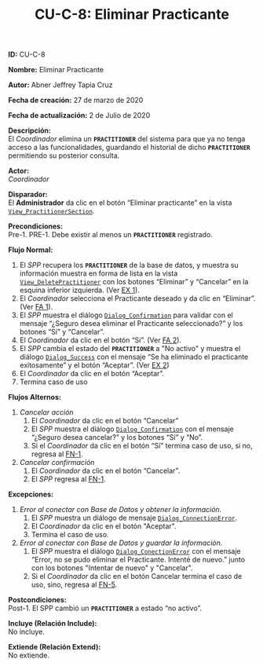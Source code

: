 ﻿---
layout: page
title: "CU-C-8: Eliminar Practicante"
permalink: /design-specification/uc-descriptions/coordinator/cu-c-8/
hide_hero: true
---

**ID:** CU-C-8

**Nombre:** Eliminar Practicante

**Autor:** Abner Jeffrey Tapia Cruz

**Fecha de creación:** 27 de marzo de 2020

**Fecha de actualización:** 2 de Julio de 2020

**Descripción:**  
El *Coordinador* elimina un **`PRACTITIONER`** del sistema para que ya no tenga acceso a las funcionalidades, guardando el historial de dicho **`PRACTITIONER`** permitiendo su posterior consulta.

**Actor:**  
*Coordinador*

**Disparador:**  
El **Administrador** da clic en el botón “Eliminar practicante” en la vista [`View_PractitionerSection`][VPSE].

**Precondiciones:**  
Pre-1. PRE-1. Debe existir al menos un **`PRACTITIONER`** registrado.

**Flujo Normal:**  
  1. <a id="FN1"><i></i></a>El *SPP* recupera los **`PRACTITIONER`** de la base de datos, y muestra su información muestra en forma de lista en la vista [`View_DeletePractitioner`][VDPI] con los botones “Eliminar” y “Cancelar” en la esquina inferior izquierda. (Ver <a href="#EX2">EX 1</a>).
  2. El *Coordinador* selecciona el Practicante deseado y da clic en “Eliminar”. (Ver <a href="#FA1">FA 1</a>).
  3. El *SPP* muestra el diálogo [`Dialog_Confirmation`][DLCO] para validar con el mensaje “¿Seguro desea eliminar el Practicante seleccionado?” y los botones “Sí” y “Cancelar”.
  4. El *Coordinador* da clic en el botón “Sí”. (Ver <a href="#FA2">FA 2</a>).
  5. <a id="FN5"><i></i></a>El *SPP* cambia el estado del **`PRACTITIONER`** a "No activo" y muestra el diálogo [`Dialog_Success`][DLSU] con el mensaje “Se ha eliminado el practicante exitosamente” y el botón “Aceptar”. (Ver <a href="#EX2">EX 2</a>)
  6. El *Coordinador* da clic en el botón “Aceptar”.
  7. Termina caso de uso

**Flujos Alternos:**  
  1. <a id="FA1"><i></i></a>*Cancelar acción*
     1. El *Coordinador* da clic en el botón “Cancelar”
     2. El *SPP* muestra el diálogo [`Dialog_Confirmation`][DLCO] con el mensaje “¿Seguro desea cancelar?” y los botones “Sí” y “No”.
	  3. Si el *Coordinador* da clic en el botón “Sí” termina caso de uso, si no, regresa al <a href="#FN1">FN-1</a>.
  2. <a id="FA2"><i></i></a>*Cancelar confirmación*
     1. El *Coordinador* da clic en el botón “Cancelar”.
     2.  El *SPP* regresa al <a href="#FN1">FN-1</a>.

**Excepciones:**  
   1. <a id="EX1"><i></i></a>*Error al conectar con Base de Datos y obtener la información.*
      1. El *SPP* muestra un diálogo de mensaje [`Dialog_ConnectionError`][DLCE].
      2. El *Coordinador* da clic en el botón "Aceptar".
      3. Termina el caso de uso.
   2. <a id="EX2"><i></i></a>*Error al conectar con Base de Datos y guardar la información.*
      1. El *SPP* muestra el diálogo [`Dialog_ConectionError`][DLCE] con el mensaje “Error, no se pudo eliminar el Practicante. Intenté de nuevo.” junto con los botones "Intentar de nuevo" y "Cancelar".
      2. Si el *Coordinador* da clic en el botón Cancelar termina el caso de uso, sino, regresa al <a href="#FN5">FN-5</a>. 

**Postcondiciones:**  
Post-1. El SPP cambió un **`PRACTITIONER`** a estado “no activo”.

**Incluye (Relación Include):**  
No incluye.

**Extiende (Relación Extend):**  
No extiende.

[VPSE]: https://raw.githubusercontent.com/Phalord/PracticasProfesionales/gh-pages/assets/imgs/prototypes/coordinator/View_PractitionerSection.png "`View_PractitionerSection` Prototype"
[VPIN]: https://raw.githubusercontent.com/Phalord/PracticasProfesionales/gh-pages/assets/imgs/prototypes/practitioner/View_ProjectInformation.png "`View_ProjectInformation` Prototype"
[VDPI]: https://raw.githubusercontent.com/Phalord/PracticasProfesionales/gh-pages/assets/imgs/prototypes/coordinator/View_DeletePractitioner.png "`View_DeletePractitioner` Prototype"
[DLCO]: https://raw.githubusercontent.com/Phalord/PracticasProfesionales/gh-pages/assets/imgs/prototypes/generals/Dialog_Confirmation.png "`Dialog_Confirmation` Prototype"
[DLSU]: https://raw.githubusercontent.com/Phalord/PracticasProfesionales/gh-pages/assets/imgs/prototypes/generals/Dialog_Success.png "`Dialog_Success` Prototype"
[DLCE]: https://raw.githubusercontent.com/Phalord/PracticasProfesionales/gh-pages/assets/imgs/prototypes/generals/Dialog_ConnectionError.png "`Dialog_ConnectionError` Prototype"